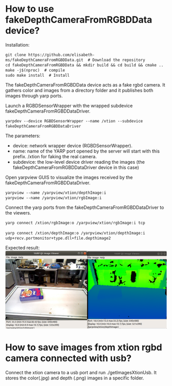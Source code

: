 # How to use fakeDepthCameraFromRGBDData device?

Installation:

```
git clone https://github.com/elisabeth-ms/fakeDepthCameraFromRGBDData.git  # Download the repository
cd fakeDepthCameraFromRGBDData && mkdir build && cd build && cmake ..
make -j$(nproc)  # compile
sudo make install  # Install 
```

The fakeDepthCameraFromRGBDData device acts as a fake rgbd camera. It gathers color and images from a directory folder and it publishes both images through yarp ports.

Launch a RGBDSensorWrapper with the wrapped subdevice fakeDepthCameraFromRGBDDataDriver.
```
yarpdev --device RGBDSensorWrapper --name /xtion --subdevice fakeDepthCameraFromRGBDDataDriver
```
The parameters:
- device: network wrapper device (RGBDSensorWrapper). 
- name:  name of the YARP port opened by the server will start with this prefix. /xtion for faking the real camera.
- subdevice:  the low-level device driver reading the images (the fakeDepthCameraFromRGBDDataDriver device in this case)

Open yarpview GUIS to visualize the images received by the fakeDepthCameraFromRGBDDataDriver.
```
yarpview --name /yarpview/xtion/depthImage:i
yarpview --name /yarpview/xtion/rgbImage:i
```

Connect the yarp ports from the fakeDepthCameraFromRGBDDataDriver to the viewers.

```
yarp connect /xtion/rgbImage:o /yarpview/xtion/rgbImage:i tcp

yarp connect /xtion/depthImage:o /yarpview/xtion/depthImage:i udp+recv.portmonitor+type.dll+file.depthimage2
```

Expected result:
![alt text](https://github.com/elisabeth-ms/fakeDepthCameraFromRGBDData/blob/master/color_depth_viewers.png?raw=true)

# How to save images from xtion rgbd camera connected with usb? 
Connect the xtion camera to a usb port and run ./getImagesXtionUsb. It stores the color(.jpg) and depth (.png) images in a specific folder.
